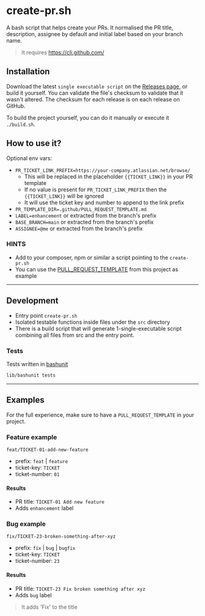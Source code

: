# create-pr.sh

A bash script that helps create your PRs.
It normalised the PR title, description, assignee by default and initial label based on your branch name.

> It requires https://cli.github.com/

## Installation

Download the latest `single executable script` on the [Releases page](https://github.com/Chemaclass/bash-create-pr/releases), or build it yourself. You can validate the file's checksum to validate that it wasn't altered. The checksum for each release is on each release on GitHub.

To build the project yourself, you can do it manually or execute it `./build.sh`.

## How to use it?

Optional env vars:
- `PR_TICKET_LINK_PREFIX=https://your-company.atlassian.net/browse/` 
  - This will be replaced in the placeholder `{{TICKET_LINK}}` in your PR template 
  - If no value is present for `PR_TICKET_LINK_PREFIX` then the `{{TICKET_LINK}}` will be ignored
  - It will use the ticket key and number to append to the link prefix
- `PR_TEMPLATE_DIR=.github/PULL_REQUEST_TEMPLATE.md`
- `LABEL=enhancement` or extracted from the branch's prefix
- `BASE_BRANCH=main` or extracted from the branch's prefix
- `ASSIGNEE=@me` or extracted from the branch's prefix

### HINTS

- Add to your composer, npm or similar a script pointing to the `create-pr.sh`
- You can use the [PULL_REQUEST_TEMPLATE](./.github/PULL_REQUEST_TEMPLATE.md) from this project as example

---

## Development

- Entry point `create-pr.sh`
- Isolated testable functions inside files under the `src` directory
- There is a build script that will generate 1-single-executable script combining all files from src and the entry point.

### Tests

Tests written in [bashunit](https://bashunit.typeddevs.com/)

```bash
lib/bashunit tests
```

---

## Examples

For the full experience, make sure to have a `PULL_REQUEST_TEMPLATE` in your project.

### Feature example

```
feat/TICKET-01-add-new-feature
```

- prefix: `feat` | `feature`
- ticket-key: `TICKET`
- ticket-number: `01`

#### Results

- PR title: `TICKET-01 Add new feature`
- Adds `enhancement` label

### Bug example

```
fix/TICKET-23-broken-something-after-xyz
```

- prefix: `fix` | `bug` | `bugfix`
- ticket-key: `TICKET`
- ticket-number: `23`

#### Results

- PR title: `TICKET-23 Fix broken something after xyz`
- Adds `bug` label

> It adds 'Fix' to the title
